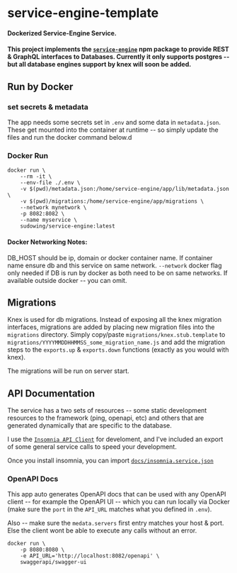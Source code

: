# service-engine-template

#### Dockerized Service-Engine Service.

#### This project implements the [`service-engine`](https://www.npmjs.com/package/service-engine) npm package to provide REST & GraphQL interfaces to Databases. Currently it only supports postgres -- but all database engines support by knex will soon be added.

## Run by Docker

### set secrets & metadata

The app needs some secrets set in `.env` and some data in `metadata.json`. These get mounted into the container at runtime -- so simply update the files and run the docker command below.d


### Docker Run

```
docker run \
	--rm -it \
    --env-file ./.env \
    -v $(pwd)/metadata.json:/home/service-engine/app/lib/metadata.json \
    -v $(pwd)/migrations:/home/service-engine/app/migrations \
	--network mynetwork \
	-p 8082:8082 \
	--name myservice \
	sudowing/service-engine:latest
```

#### Docker Networking Notes:
DB_HOST should be ip, domain or docker container name. If container name ensure db and this service on same network.
`--network` docker flag only needed if DB is run by docker as both need to be on same networks. If available outside docker -- you can omit.


## Migrations
Knex is used for db migrations. Instead of exposing all the knex migration interfaces, migrations are added by placing new migration files into the `migrations` directory.
Simply copy/paste `migrations/knex.stub.template` to `migrations/YYYYMMDDHHMMSS_some_migration_name.js` and add the migration steps to the `exports.up` & `exports.down` functions (exactly as you would with knex).

The migrations will be run on server start.

## API Documentation

The service has a two sets of resources -- some static development resources to the framework (ping, openapi, etc) and others that are generated dynamically that are specific to the database.

I use the [`Insomnia API Client`](insomnia.rest) for develoment, and I've included an export of some general service calls to speed your development.

Once you install insomnia, you can import [`docs/insomnia.service.json`](./docs/insomnia.service.json)


### OpenAPI Docs

This app auto generates OpenAPI docs that can be used with any OpenAPI client -- for example the OpenAPI UI -- which you can run locally via Docker (make sure the `port` in the `API_URL` matches what you defined in `.env`).

Also -- make sure the `medata.servers` first entry matches your host & port. Else the client wont be able to execute any calls without an error.

```
docker run \
    -p 8080:8080 \
    -e API_URL='http://localhost:8082/openapi' \
    swaggerapi/swagger-ui
```